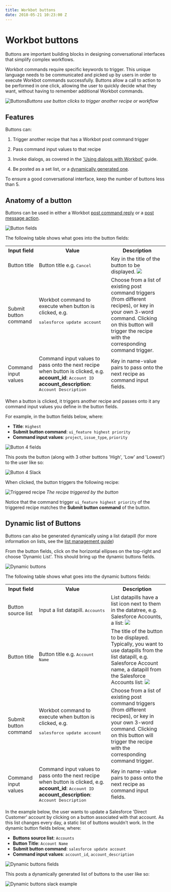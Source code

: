 ```yaml
---
title: Workbot buttons
date: 2018-05-21 10:23:00 Z
---
```


# Workbot buttons
Buttons are important building blocks in designing conversational interfaces that simplify complex workflows.

Workbot commands require specific keywords to trigger. This unique language needs to be communicated and picked up by users in order to execute Workbot commands successfully. Buttons allow a call to action to be performed in one click, allowing the user to quickly decide what they want, without having to remember additional Workbot commands.

![Buttons](/assets/images/workbot/workbot-buttons/buttons.png)*Buttons use button clicks to trigger another recipe or workflow*

## Features

Buttons can:

1. Trigger another recipe that has a Workbot post command trigger

2. Pass command input values to that recipe

3. Invoke dialogs, as covered in the ['Using dialogs with Workbot'](https://docs.workato.com/workbot/using-dialogs-with-workbot.html) guide.

4. Be posted as a set list, or a [dynamically generated one](#dynamic-list).

To ensure a good conversational interface, keep the number of buttons less than 5.

## Anatomy of a button

Buttons can be used in either a Workbot [post command reply](https://docs.workato.com/workbot/workbot-command-reply.html) or a [post message action](https://docs.workato.com/workbot/workbot-actions.html#post-messages).

![Button fields](/assets/images/workbot/workbot-buttons/buttons-fields.png)

The following table shows what goes into the button fields:

<table class="unchanged rich-diff-level-one">
    <thead>
        <tr>
            <th>Input field</th>
            <th>Value</th>
            <th>Description</th>
        </tr>
        <tr>
          <td>Button title</td>
          <td>
            Button title e.g. <kbd>Cancel</kbd>
          </td>
          <td>
            Key in the title of the button to be displayed.
            <img src="/assets/images/workbot/workbot-buttons/button-title.png"></img>
          </td>
        </tr>
        <tr>
          <td>Submit button command</td>
          <td>Workbot command to execute when button is clicked, e.g.
          <pre>salesforce update account</code>
          </td>
          <td>
            Choose from a list of existing post command triggers (from different recipes), or key in your own 3-word command. Clicking on this button will trigger the recipe with the corresponding command trigger.
          </td>
        </tr>
        <tr>
          <td>Command input values</td>
          <td>
          Command input values to pass onto the next recipe when button is clicked, e.g.<br>
          <b>account_id</b>: <kbd>Account ID</kbd>
          <b>account_description</b>: <kbd>Account Description</kbd>
          </td>
          <td>
          Key in name-value pairs to pass onto the next recipe as command input fields.
          </td>
        </tr>
      </tbody>
    </table>

When a button is clicked, it triggers another recipe and passes onto it any command input values you define in the button fields.

For example, in the button fields below, where:

- **Title**: ``Highest``
- **Submit button command**: ``ui_feature highest priority``
- **Command input values**: ``project``, ``issue_type``, ``priority``

![Button 4 fields](/assets/images/workbot/workbot-buttons/button-4-fields.png)

This posts the button (along with 3 other buttons 'High', 'Low' and 'Lowest') to the user like so:

![Button 4 Slack](/assets/images/workbot/workbot-buttons/button-4-slack.png)

When clicked, the button triggers the following recipe:

![Triggered recipe](/assets/images/workbot/workbot-buttons/triggered-recipe.png)
*The recipe triggered by the button*

Notice that the command trigger ``ui_feature highest priority`` of the triggered recipe matches the **Submit button command** of the button.

## Dynamic list of Buttons

Buttons can also be generated dynamically using a list datapill (for more information on lists, see the [list management guide](https://docs.workato.com/features/list-management.html))

From the button fields, click on the horizontal ellipses on the top-right and choose 'Dynamic List'. This should bring up the dynamic buttons fields.

![Dynamic buttons](/assets/images/workbot/workbot-buttons/dynamic-buttons.png)

The following table shows what goes into the dynamic buttons fields:

<table class="unchanged rich-diff-level-one">
    <thead>
        <tr>
            <th>Input field</th>
            <th>Value</th>
            <th>Description</th>
        </tr>
        <tr>
          <td>Button source list</td>
          <td>
            Input a list datapill. <kbd>Accounts</kbd>
          </td>
          <td>
            List datapills have a list icon next to them in the datatree, e.g. Salesforce Accounts, a list:
            <img src="/assets/images/workbot/workbot-buttons/list-datapill.png"></img>
          </td>
        </tr>
        <tr>
          <td>Button title</td>
          <td>
            Button title e.g. <kbd>Account Name</kbd>
          </td>
          <td>
            The title of the button to be displayed. Typically, you want to use datapills from the list datapill, e.g. Salesforce Account name, a datapill from the Salesforce Accounts list:
            <img src="/assets/images/workbot/workbot-buttons/datapill-from-list-datapill.png"></img>
          </td>
        </tr>
        <tr>
          <td>Submit button command</td>
          <td>Workbot command to execute when button is clicked, e.g.
          <pre>salesforce update account</code>
          </td>
          <td>
            Choose from a list of existing post command triggers (from different recipes), or key in your own 3-word command. Clicking on this button will trigger the recipe with the corresponding command trigger.
          </td>
        </tr>
        <tr>
          <td>Command input values</td>
          <td>
            Command input values to pass onto the next recipe when button is clicked, e.g.<br>
            <b>account_id</b>: <kbd>Account ID</kbd>
            <b>account_description</b>: <kbd>Account Description</kbd>
          </td>
          <td>
          Key in name-value pairs to pass onto the next recipe as command input fields.
          </td>
        </tr>
      </tbody>
    </table>

In the example below, the user wants to update a Salesforce 'Direct Customer' account by clicking on a button associated with that account. As this list changes every day, a static list of buttons wouldn't work. In the dynamic button fields below, where:
  - **Buttons source list**: ``Accounts``
  - **Button Title**: ``Account Name``
  - **Submit button command**: ``salesforce update account``
  - **Command input values**: ``account_id``, ``account_description``

![Dynamic buttons fields](/assets/images/workbot/workbot-buttons/dynamic-buttons-fields-example.png)

This posts a dynamically generated list of buttons to the user like so:

![Dynamic buttons slack example](/assets/images/workbot/workbot-buttons/dynamic-buttons-slack-example.png)
